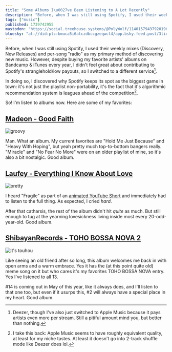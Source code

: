 ```yaml
---
title: "Some Albums I\u0027ve Been Listening to A Lot Recently"
description: "Before, when I was still using Spotify, I used their weekly mixes (Discovery, New Releases) and per-song \"radio\" as my primary method of..."
tags: ["music"]
published: 1739742955
mastodon: "https://social.treehouse.systems/@PolyWolf/114015794379201962"
bluesky: "at://did:plc:bmuca5i6atczdbccgzeqwcl4/app.bsky.feed.post/3lid7winiuk2r"
---
```


Before, when I was still using Spotify, I used their weekly mixes (Discovery, New Releases) and per-song "radio" as my primary method of discovering new music. However, despite buying my favorite artists' albums on Bandcamp & iTunes every year, I didn't feel great about contributing to Spotify's stranglehold/low payouts, so I switched to a different service[^1].

In doing so, I discovered why Spotify keeps its spot as the biggest game in town: it's not just the playlist non-portability, it's the fact that it's algorithmic recommendation system is leagues ahead of the competition[^3].

So! I'm listen to albums now. Here are some of my favorites:

## [Madeon - Good Faith](https://music.apple.com/us/album/good-faith/1485487825)

![](<https://static.wolfgirl.dev/polywolf/blog/0194fa4a-1a59-7885-9685-e5475c2cfa4b/IMG_9134.jpeg> "groovy")

Man. What an album. My current favorites are "Hold Me Just Because" and "Heavy With Hoping", but yeah pretty much top-to-bottom bangers really. "Miracle" and "No Fear No More" were on an older playlist of mine, so it's also a bit nostalgic. Good album.

## [Laufey - Everything I Know About Love](https://music.apple.com/us/album/everything-i-know-about-love/1641539616)

![](<https://static.wolfgirl.dev/polywolf/blog/0194fa4a-1a59-7885-9685-e5475c2cfa4b/IMG_9135.jpeg> "pretty")

I heard "Fragile" as part of an [animated YouTube Short](https://youtube.com/shorts/X_eW1dNhz68) and immediately had to listen to the full thing. As expected, I cried _hard_.

After that catharsis, the rest of the album didn't hit _quite_ as much. But still enough to tug at the yearning lovesickness living inside most every 20-odd-year-old. Good album.

## [ShibayanRecords - TOHO BOSSA NOVA 2](https://music.apple.com/ar/album/toho-bossa-nova-2/1490976828)

![](<https://static.wolfgirl.dev/polywolf/blog/0194fa4a-1a59-7885-9685-e5475c2cfa4b/IMG_9136.jpeg> "it's touhou")

Like seeing an old friend after so long, this album welcomes me back in with open arms and a warm embrace. Yes it has the (at this point quite old) meme song on it but who cares it's my favorites TOHO BOSSA NOVA entry. Yes I've listened to all 13.

#14 is coming out in May of this year, like it always does, and I'll listen to that one too, but even if it usurps this, #2 will always have a special place in my heart. Good album.

[^1]: Deezer, though I've also just switched to Apple Music[^2] because it pays artists even more per stream. Still a pitiful amount mind you, but better than nothing.
[^2]: While cancelling Deezer, they showed a special promotion for 6 months at $9.99 instead of my current $11.99 rate 😉
[^3]: I take this back: Apple Music seems to have roughly equivalent quality, at least for my niche tastes. At least it doesn't go into 2-track shuffle mode like Deezer does lol.